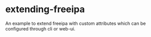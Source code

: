 # extending-freeipa
An example to extend freeipa with custom attributes which can be configured through cli or web-ui.
